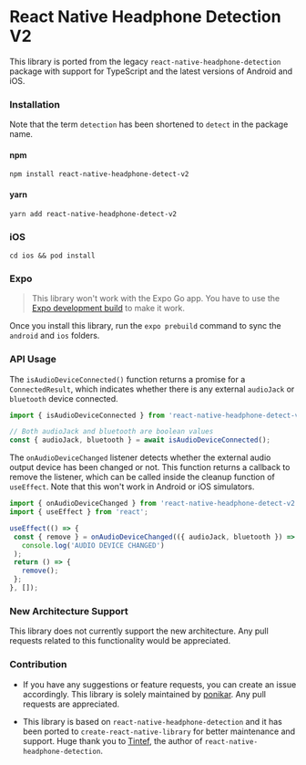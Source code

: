 # React Native Headphone Detection V2

This library is ported from the legacy `react-native-headphone-detection` package with support for TypeScript and the latest versions of Android and iOS.

### Installation

Note that the term `detection` has been shortened to `detect` in the package name.

#### npm

```shell
npm install react-native-headphone-detect-v2
```

#### yarn

```shell
yarn add react-native-headphone-detect-v2
```

### iOS

```shell
cd ios && pod install
```

### Expo

> This library won't work with the Expo Go app. You have to use the [Expo development build](https://docs.expo.dev/develop/development-builds/introduction/) to make it work.

Once you install this library, run the `expo prebuild` command to sync the `android` and `ios` folders.

### API Usage

The `isAudioDeviceConnected()` function returns a promise for a `ConnectedResult`, which indicates whether there is any external `audioJack` or `bluetooth` device connected.

```ts
import { isAudioDeviceConnected } from 'react-native-headphone-detect-v2';

// Both audioJack and bluetooth are boolean values
const { audioJack, bluetooth } = await isAudioDeviceConnected();
```

The `onAudioDeviceChanged` listener detects whether the external audio output device has been changed or not. This function returns a callback to remove the listener, which can be called inside the cleanup function of `useEffect`. Note that this won't work in Android or iOS simulators.

```ts
import { onAudioDeviceChanged } from 'react-native-headphone-detect-v2';
import { useEffect } from 'react';

useEffect(() => {
 const { remove } = onAudioDeviceChanged(({ audioJack, bluetooth }) =>
   console.log('AUDIO DEVICE CHANGED')
 );
 return () => {
   remove();
 };
}, []);
```

### New Architecture Support

This library does not currently support the new architecture. Any pull requests related to this functionality would be appreciated.

### Contribution

- If you have any suggestions or feature requests, you can create an issue accordingly. This library is solely maintained by [ponikar](https://github.com/ponikar). Any pull requests are appreciated.

- This library is based on `react-native-headphone-detection` and it has been ported to `create-react-native-library` for better maintenance and support. Huge thank you to [Tintef](https://github.com/Tintef), the author of `react-native-headphone-detection`.
